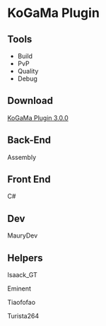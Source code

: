 
# KoGaMa Plugin

## Tools

- Build
- PvP
- Quality
- Debug

## Download
[KoGaMa Plugin 3.0.0](https://github.com/MauryDev/KoGaMa-Plugins/releases/download/4.0/KoGaMaPlugin.zip)

## Back-End
Assembly

## Front End
C#

## Dev
MauryDev

## Helpers
Isaack_GT

Eminent

Tiaofofao

Turista264

